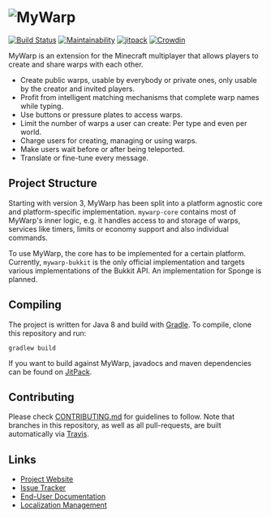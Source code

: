 # ![MyWarp](https://github.com/MyWarp/MyWarp/wiki/images/logo_vertical.png)
[![Build Status](https://travis-ci.org/MyWarp/MyWarp.svg?branch=master)](https://travis-ci.org/MyWarp/MyWarp)
[![Maintainability](https://api.codeclimate.com/v1/badges/492f3d16610c8c344cd3/maintainability)](https://codeclimate.com/github/MyWarp/MyWarp/maintainability) [![jitpack](https://jitpack.io/v/MyWarp/mywarp.svg)](https://jitpack.io/#MyWarp/mywarp)  [![Crowdin](https://d322cqt584bo4o.cloudfront.net/mywarp/localized.svg)](https://crowdin.com/project/mywarp)

MyWarp is an extension for the Minecraft multiplayer that allows players to create and share warps with each other.

* Create public warps, usable by everybody or private ones, only usable by the creator and invited players.
* Profit from intelligent matching mechanisms that complete warp names while typing.
* Use buttons or pressure plates to access warps.
* Limit the number of warps a user can create: Per type and even per world.
* Charge users for creating, managing or using warps.
* Make users wait before or after being teleported.
* Translate or fine-tune every message.

## Project Structure
Starting with version 3, MyWarp has been split into a platform agnostic core and platform-specific implementation. `mywarp-core` contains most of MyWarp's inner logic, e.g. it handles access to and storage of warps, services like timers, limits or economy support and also individual commands.

To use MyWarp, the core has to be implemented for a certain platform. Currently, `mywarp-bukkit` is the only official implementation and targets various implementations of the Bukkit API. An implementation for Sponge is planned.

## Compiling

The project is written for Java 8 and build with [Gradle](http://gradle.org/). To compile, clone this repository and run:

    gradlew build

If you want to build against MyWarp, javadocs and maven dependencies can be found on [JitPack](https://jitpack.io/#MyWarp/mywarp).

## Contributing

Please check [CONTRIBUTING.md](CONTRIBUTING.md) for guidelines to follow. Note that branches in this repository, as well as all pull-requests, are built automatically via [Travis](https://travis-ci.org/MyWarp/MyWarp).

## Links
* [Project Website](https://mywarp.github.io/)
* [Issue Tracker](https://github.com/MyWarp/MyWarp/issues)
* [End-User Documentation](https://github.com/MyWarp/MyWarp/wiki)
* [Localization Management](https://crowdin.com/project/mywarp)
